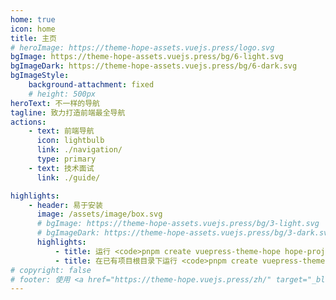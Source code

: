 ```yaml
---
home: true
icon: home
title: 主页
# heroImage: https://theme-hope-assets.vuejs.press/logo.svg
bgImage: https://theme-hope-assets.vuejs.press/bg/6-light.svg
bgImageDark: https://theme-hope-assets.vuejs.press/bg/6-dark.svg
bgImageStyle:
    background-attachment: fixed
    # height: 500px
heroText: 不一样的导航
tagline: 致力打造前端最全导航
actions:
    - text: 前端导航
      icon: lightbulb
      link: ./navigation/
      type: primary
    - text: 技术面试
      link: ./guide/

highlights:
    - header: 易于安装
      image: /assets/image/box.svg
      # bgImage: https://theme-hope-assets.vuejs.press/bg/3-light.svg
      # bgImageDark: https://theme-hope-assets.vuejs.press/bg/3-dark.svg
      highlights:
          - title: 运行 <code>pnpm create vuepress-theme-hope hope-project</code> 以创建一个新的主题项目。
          - title: 在已有项目根目录下运行 <code>pnpm create vuepress-theme-hope add .</code> 以在项目中添加主题。
# copyright: false
# footer: 使用 <a href="https://theme-hope.vuejs.press/zh/" target="_blank">VuePress Theme Hope</a> 主题 | MIT 协议, 版权所有 ©2023-present Mr.Hope
---
```


